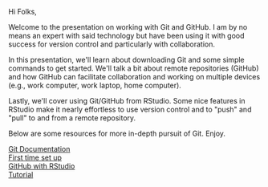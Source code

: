 Hi Folks,

Welcome to the presentation on working with Git and GitHub. I am by no means an expert with said technology but have been using it with good success for version control and particularly with collaboration.

In this presentation, we'll learn about downloading Git and some simple commands to get started. We'll talk a bit about remote repositories (GitHub) and how GitHub can facilitate collaboration and working on multiple devices (e.g., work computer, work laptop, home computer).

Lastly, we'll cover using Git/GitHub from RStudio. Some nice features in RStudio make it nearly effortless to use version control and to "push" and "pull" to and from a remote repository.

Below are some resources for more in-depth pursuit of Git. Enjoy.

[Git Documentation](https://git-scm.com/doc)  
[First time set up](https://git-scm.com/book/en/v2/Getting-Started-First-Time-Git-Setup)  
[GitHub with RStudio](https://support.rstudio.com/hc/en-us/articles/200532077-Version-Control-with-Git-and-SVN)  
[Tutorial](http://rypress.com/tutorials/git/index)

